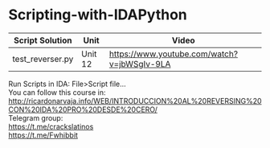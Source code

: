 # Scripting-with-IDAPython
| Script Solution  | Unit| Video |
| ----- | ------ | ------ | 
| test_reverser.py | Unit 12 | https://www.youtube.com/watch?v=jbWSgIv-9LA

Run Scripts in IDA: File>Script file...</br>
You can follow this course in: http://ricardonarvaja.info/WEB/INTRODUCCION%20AL%20REVERSING%20CON%20IDA%20PRO%20DESDE%20CERO/
</br>
Telegram group:
</br>https://t.me/crackslatinos
</br>https://t.me/Fwhibbit
